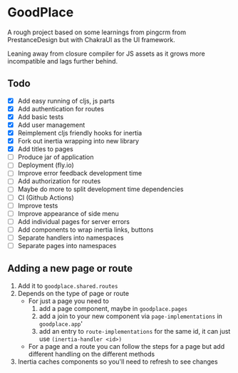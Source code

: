# GoodPlace

A rough project based on some learnings from pingcrm from PrestanceDesign but
with ChakraUI as the UI framework.

Leaning away from closure compiler for JS assets as it grows more incompatible
and lags further behind.

## Todo

- [x] Add easy running of cljs, js parts
- [x] Add authentication for routes
- [x] Add basic tests
- [x] Add user management
- [x] Reimplement cljs friendly hooks for inertia
- [x] Fork out inertia wrapping into new library
- [x] Add titles to pages
- [ ] Produce jar of application
- [ ] Deployment (fly.io)
- [ ] Improve error feedback development time
- [ ] Add authorization for routes
- [ ] Maybe do more to split development time dependencies
- [ ] CI (Github Actions)
- [ ] Improve tests
- [ ] Improve appearance of side menu
- [ ] Add individual pages for server errors
- [ ] Add components to wrap inertia links, buttons
- [ ] Separate handlers into namespaces
- [ ] Separate pages into namespaces

## Adding a new page or route

1) Add it to `goodplace.shared.routes`
2) Depends on the type of page or route
    * For just a page you need to
      1) add a page component, maybe in `goodplace.pages`
      2) add a join to your new component via `page-implementations` in `goodplace.app`'
      3) add an entry to `route-implementations` for the same id, it can just
      use `(inertia-handler <id>)`
    * For a page and a route you can follow the steps for a page but add
      different handling on the different methods
3) Inertia caches components so you'll need to refresh to see changes

